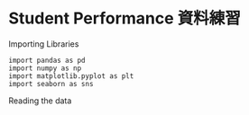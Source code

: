 # Student Performance 資料練習

Importing  Libraries
```
import pandas as pd 
import numpy as np
import matplotlib.pyplot as plt
import seaborn as sns
```

Reading the data

```df = pd.read_csv('StudentsPerformance.csv')
```


